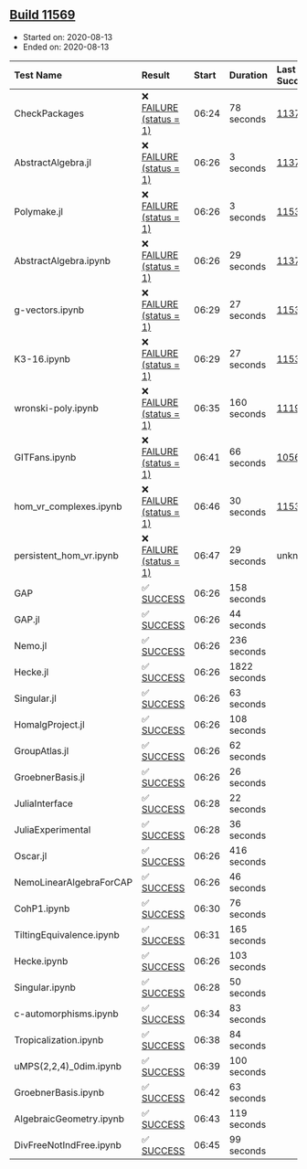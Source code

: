## [Build 11569](https://oscarci.mathematik.uni-kl.de/job/oscar/11569/)

* Started on: 2020-08-13
* Ended on: 2020-08-13

| Test Name    | Result | Start | Duration | Last Success | First Failure |
|:-------------|:-------|:------|:---------|:-------------|:--------------|
| CheckPackages | ❌ [FAILURE (status = 1)](https://oscarci.mathematik.uni-kl.de/job/oscar/11569/artifact/logs/build-11569/CheckPackages.log) | 06:24 | 78 seconds | [11376](https://oscarci.mathematik.uni-kl.de/job/oscar/11376/) | [11377](https://oscarci.mathematik.uni-kl.de/job/oscar/11377/) |
| AbstractAlgebra.jl | ❌ [FAILURE (status = 1)](https://oscarci.mathematik.uni-kl.de/job/oscar/11569/artifact/logs/build-11569/AbstractAlgebra.jl.log) | 06:26 | 3 seconds | [11376](https://oscarci.mathematik.uni-kl.de/job/oscar/11376/) | [11377](https://oscarci.mathematik.uni-kl.de/job/oscar/11377/) |
| Polymake.jl | ❌ [FAILURE (status = 1)](https://oscarci.mathematik.uni-kl.de/job/oscar/11569/artifact/logs/build-11569/Polymake.jl.log) | 06:26 | 3 seconds | [11532](https://oscarci.mathematik.uni-kl.de/job/oscar/11532/) | [11533](https://oscarci.mathematik.uni-kl.de/job/oscar/11533/) |
| AbstractAlgebra.ipynb | ❌ [FAILURE (status = 1)](https://oscarci.mathematik.uni-kl.de/job/oscar/11569/artifact/logs/build-11569/AbstractAlgebra.ipynb.log) | 06:26 | 29 seconds | [11376](https://oscarci.mathematik.uni-kl.de/job/oscar/11376/) | [11377](https://oscarci.mathematik.uni-kl.de/job/oscar/11377/) |
| g-vectors.ipynb | ❌ [FAILURE (status = 1)](https://oscarci.mathematik.uni-kl.de/job/oscar/11569/artifact/logs/build-11569/g-vectors.ipynb.log) | 06:29 | 27 seconds | [11532](https://oscarci.mathematik.uni-kl.de/job/oscar/11532/) | [11533](https://oscarci.mathematik.uni-kl.de/job/oscar/11533/) |
| K3-16.ipynb | ❌ [FAILURE (status = 1)](https://oscarci.mathematik.uni-kl.de/job/oscar/11569/artifact/logs/build-11569/K3-16.ipynb.log) | 06:29 | 27 seconds | [11532](https://oscarci.mathematik.uni-kl.de/job/oscar/11532/) | [11533](https://oscarci.mathematik.uni-kl.de/job/oscar/11533/) |
| wronski-poly.ipynb | ❌ [FAILURE (status = 1)](https://oscarci.mathematik.uni-kl.de/job/oscar/11569/artifact/logs/build-11569/wronski-poly.ipynb.log) | 06:35 | 160 seconds | [11192](https://oscarci.mathematik.uni-kl.de/job/oscar/11192/) | [11193](https://oscarci.mathematik.uni-kl.de/job/oscar/11193/) |
| GITFans.ipynb | ❌ [FAILURE (status = 1)](https://oscarci.mathematik.uni-kl.de/job/oscar/11569/artifact/logs/build-11569/GITFans.ipynb.log) | 06:41 | 66 seconds | [10566](https://oscarci.mathematik.uni-kl.de/job/oscar/10566/) | [10567](https://oscarci.mathematik.uni-kl.de/job/oscar/10567/) |
| hom_vr_complexes.ipynb | ❌ [FAILURE (status = 1)](https://oscarci.mathematik.uni-kl.de/job/oscar/11569/artifact/logs/build-11569/hom_vr_complexes.ipynb.log) | 06:46 | 30 seconds | [11532](https://oscarci.mathematik.uni-kl.de/job/oscar/11532/) | [11533](https://oscarci.mathematik.uni-kl.de/job/oscar/11533/) |
| persistent_hom_vr.ipynb | ❌ [FAILURE (status = 1)](https://oscarci.mathematik.uni-kl.de/job/oscar/11569/artifact/logs/build-11569/persistent_hom_vr.ipynb.log) | 06:47 | 29 seconds | unknown | unknown |
| GAP | ✅ [SUCCESS](https://oscarci.mathematik.uni-kl.de/job/oscar/11569/artifact/logs/build-11569/GAP.log) | 06:26 | 158 seconds |  |  |
| GAP.jl | ✅ [SUCCESS](https://oscarci.mathematik.uni-kl.de/job/oscar/11569/artifact/logs/build-11569/GAP.jl.log) | 06:26 | 44 seconds |  |  |
| Nemo.jl | ✅ [SUCCESS](https://oscarci.mathematik.uni-kl.de/job/oscar/11569/artifact/logs/build-11569/Nemo.jl.log) | 06:26 | 236 seconds |  |  |
| Hecke.jl | ✅ [SUCCESS](https://oscarci.mathematik.uni-kl.de/job/oscar/11569/artifact/logs/build-11569/Hecke.jl.log) | 06:26 | 1822 seconds |  |  |
| Singular.jl | ✅ [SUCCESS](https://oscarci.mathematik.uni-kl.de/job/oscar/11569/artifact/logs/build-11569/Singular.jl.log) | 06:26 | 63 seconds |  |  |
| HomalgProject.jl | ✅ [SUCCESS](https://oscarci.mathematik.uni-kl.de/job/oscar/11569/artifact/logs/build-11569/HomalgProject.jl.log) | 06:26 | 108 seconds |  |  |
| GroupAtlas.jl | ✅ [SUCCESS](https://oscarci.mathematik.uni-kl.de/job/oscar/11569/artifact/logs/build-11569/GroupAtlas.jl.log) | 06:26 | 62 seconds |  |  |
| GroebnerBasis.jl | ✅ [SUCCESS](https://oscarci.mathematik.uni-kl.de/job/oscar/11569/artifact/logs/build-11569/GroebnerBasis.jl.log) | 06:26 | 26 seconds |  |  |
| JuliaInterface | ✅ [SUCCESS](https://oscarci.mathematik.uni-kl.de/job/oscar/11569/artifact/logs/build-11569/JuliaInterface.log) | 06:28 | 22 seconds |  |  |
| JuliaExperimental | ✅ [SUCCESS](https://oscarci.mathematik.uni-kl.de/job/oscar/11569/artifact/logs/build-11569/JuliaExperimental.log) | 06:28 | 36 seconds |  |  |
| Oscar.jl | ✅ [SUCCESS](https://oscarci.mathematik.uni-kl.de/job/oscar/11569/artifact/logs/build-11569/Oscar.jl.log) | 06:26 | 416 seconds |  |  |
| NemoLinearAlgebraForCAP | ✅ [SUCCESS](https://oscarci.mathematik.uni-kl.de/job/oscar/11569/artifact/logs/build-11569/NemoLinearAlgebraForCAP.log) | 06:26 | 46 seconds |  |  |
| CohP1.ipynb | ✅ [SUCCESS](https://oscarci.mathematik.uni-kl.de/job/oscar/11569/artifact/logs/build-11569/CohP1.ipynb.log) | 06:30 | 76 seconds |  |  |
| TiltingEquivalence.ipynb | ✅ [SUCCESS](https://oscarci.mathematik.uni-kl.de/job/oscar/11569/artifact/logs/build-11569/TiltingEquivalence.ipynb.log) | 06:31 | 165 seconds |  |  |
| Hecke.ipynb | ✅ [SUCCESS](https://oscarci.mathematik.uni-kl.de/job/oscar/11569/artifact/logs/build-11569/Hecke.ipynb.log) | 06:26 | 103 seconds |  |  |
| Singular.ipynb | ✅ [SUCCESS](https://oscarci.mathematik.uni-kl.de/job/oscar/11569/artifact/logs/build-11569/Singular.ipynb.log) | 06:28 | 50 seconds |  |  |
| c-automorphisms.ipynb | ✅ [SUCCESS](https://oscarci.mathematik.uni-kl.de/job/oscar/11569/artifact/logs/build-11569/c-automorphisms.ipynb.log) | 06:34 | 83 seconds |  |  |
| Tropicalization.ipynb | ✅ [SUCCESS](https://oscarci.mathematik.uni-kl.de/job/oscar/11569/artifact/logs/build-11569/Tropicalization.ipynb.log) | 06:38 | 84 seconds |  |  |
| uMPS(2,2,4)_0dim.ipynb | ✅ [SUCCESS](https://oscarci.mathematik.uni-kl.de/job/oscar/11569/artifact/logs/build-11569/uMPS-2-2-4-_0dim.ipynb.log) | 06:39 | 100 seconds |  |  |
| GroebnerBasis.ipynb | ✅ [SUCCESS](https://oscarci.mathematik.uni-kl.de/job/oscar/11569/artifact/logs/build-11569/GroebnerBasis.ipynb.log) | 06:42 | 63 seconds |  |  |
| AlgebraicGeometry.ipynb | ✅ [SUCCESS](https://oscarci.mathematik.uni-kl.de/job/oscar/11569/artifact/logs/build-11569/AlgebraicGeometry.ipynb.log) | 06:43 | 119 seconds |  |  |
| DivFreeNotIndFree.ipynb | ✅ [SUCCESS](https://oscarci.mathematik.uni-kl.de/job/oscar/11569/artifact/logs/build-11569/DivFreeNotIndFree.ipynb.log) | 06:45 | 99 seconds |  |  |
